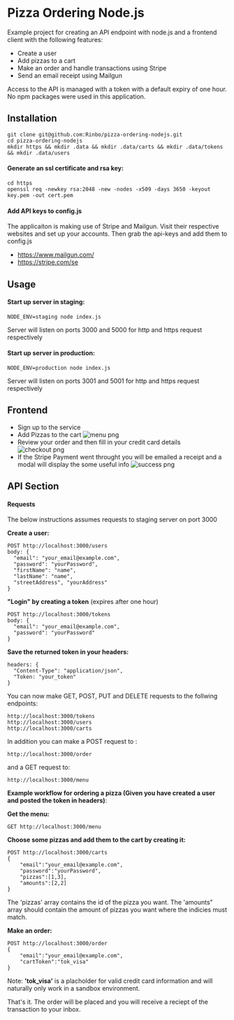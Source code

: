 # Pizza Ordering Node.js

Example project for creating an API endpoint with node.js and a frontend client with the following features:

- Create a user
- Add pizzas to a cart
- Make an order and handle transactions using Stripe
- Send an email receipt using Mailgun

Access to the API is managed with a token with a default expiry of one hour. No npm packages were used in this application.

## Installation

```
git clone git@github.com:Rinbo/pizza-ordering-nodejs.git
cd pizza-ordering-nodejs
mkdir https && mkdir .data && mkdir .data/carts && mkdir .data/tokens && mkdir .data/users
```

#### Generate an ssl certificate and rsa key:

```
cd https
openssl req -newkey rsa:2048 -new -nodes -x509 -days 3650 -keyout key.pem -out cert.pem

```

#### Add API keys to config.js

The applicaiton is making use of Stripe and Mailgun. Visit their respective websites and set up your accounts. Then grab the api-keys and add them to config.js

- https://www.mailgun.com/
- https://stripe.com/se

## Usage

#### Start up server in staging:

```
NODE_ENV=staging node index.js
```

Server will listen on ports 3000 and 5000 for http and https request respectively

#### Start up server in production:

```
NODE_ENV=production node index.js
```

Server will listen on ports 3001 and 5001 for http and https request respectively
## Frontend
- Sign up to the service
- Add Pizzas to the cart
![menu png](https://user-images.githubusercontent.com/37734235/52374074-99f77500-2a5c-11e9-9b88-fa32161f5202.jpg)
- Review your order and then fill in your credit card details
![checkout png](https://user-images.githubusercontent.com/37734235/52374078-9c59cf00-2a5c-11e9-910c-89abb3c2559a.jpg)
- If the Stripe Payment went throught you will be emailed a receipt and a modal will display the some useful info
![success png](https://user-images.githubusercontent.com/37734235/52374084-9e239280-2a5c-11e9-8911-743a2d1b9ab7.jpg)

## API Section
#### Requests

The below instructions assumes requests to staging server on port 3000

**Create a user:**

```
POST http://localhost:3000/users
body: {
  "email": "your_email@example.com",
  "password": "yourPassword",
  "firstName": "name",
  "lastName": "name",
  "streetAddress", "yourAddress"
}
```

**"Login" by creating a token** (expires after one hour)

```
POST http://localhost:3000/tokens
body: {
  "email": "your_email@example.com",
  "password": "yourPassword"
}
```

**Save the returned token in your headers:**

```
headers: {
  "Content-Type": "application/json",
  "Token: "your_token"
}
```

You can now make GET, POST, PUT and DELETE requests to the follwing endpoints:

```
http://localhost:3000/tokens
http://localhost:3000/users
http://localhost:3000/carts
```

In addition you can make a POST request to :

```
http://localhost:3000/order
```

and a GET request to:

```
http://localhost:3000/menu
```

**Example workflow for ordering a pizza (Given you have created a user and posted the token in headers)**:

**Get the menu:**

```
GET http://localhost:3000/menu
```

**Choose some pizzas and add them to the cart by creating it:**

```
POST http://localhost:3000/carts
{
	"email":"your_email@example.com",
	"password":"yourPassword",
	"pizzas":[1,3],
	"amounts":[2,2]
}
```

The 'pizzas' array contains the id of the pizza you want.
The 'amounts" array should contain the amount of pizzas you want where the indicies must match.

**Make an order:**

```
POST http://localhost:3000/order
{
	"email":"your_email@example.com",
	"cartToken":"tok_visa"
}
```

Note: **'tok_visa'** is a placholder for valid credit card information and will naturally only work in a sandbox environment.

That's it. The order will be placed and you will receive a reciept of the transaction to your inbox.
